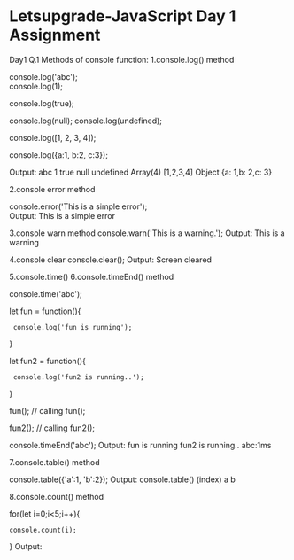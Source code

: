 # Letsupgrade-JavaScript Day 1 Assignment
Day1
Q.1
Methods of console function:
1.console.log() method 

console.log('abc');  
console.log(1); 

console.log(true); 

console.log(null); 
console.log(undefined);  

console.log([1, 2, 3, 4]); 

console.log({a:1, b:2, c:3}); 

Output:
abc
1
true 
null
undefined
Array(4) [1,2,3,4]
Object {a: 1,b: 2,c: 3}
>>
2.console error method

console.error('This is a simple error');  
Output:
This is a simple error

3.console warn method
console.warn('This is a warning.'); 
Output:
This is a warning

4.console clear
console.clear();
Output:
Screen cleared

5.console.time() 
6.console.timeEnd() method  

console.time('abc'); 

 let fun =  function(){ 

     console.log('fun is running'); 

 } 

 let fun2 = function(){ 

     console.log('fun2 is running..'); 

 } 

 fun(); // calling fun(); 

 fun2(); // calling fun2(); 

console.timeEnd('abc'); 
Output:
fun is running
fun2 is running..
abc:1ms
>>
7.console.table() method 

console.table({'a':1, 'b':2}); 
Output:
console.table()
(index)
a
b
>>

8.console.count() method 

for(let i=0;i<5;i++){ 

    console.count(i); 
} 
Output:
